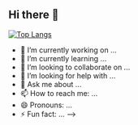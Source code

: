 ## Hi there 👋

<div style="width: 200px;">
<a href="https://github.com/AliceCerbino/github-readme-stats">
  <img src="https://github-readme-stats.vercel.app/api/top-langs/?username=AliceCerbino&langs_count=8&bg_color=000000&title_color=6a0dad&text_color=00aaff&icon_color=6a0dad" alt="Top Langs" />
</a>
</div>


- 🔭 I’m currently working on ...
- 🌱 I’m currently learning ...
- 👯 I’m looking to collaborate on ...
- 🤔 I’m looking for help with ...
- 💬 Ask me about ...
- 📫 How to reach me: ...
- 😄 Pronouns: ...
- ⚡ Fun fact: ...
-->
